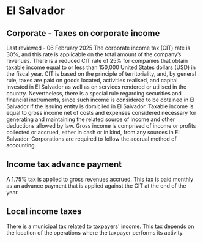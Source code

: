 # El Salvador
## Corporate - Taxes on corporate income
Last reviewed - 06 February 2025
The corporate income tax (CIT) rate is 30%, and this rate is applicable on the total amount of the company’s revenues. There is a reduced CIT rate of 25% for companies that obtain taxable income equal to or less than 150,000 United States dollars (USD) in the fiscal year.
CIT is based on the principle of territoriality, and, by general rule, taxes are paid on goods located, activities realised, and capital invested in El Salvador as well as on services rendered or utilised in the country. Nevertheless, there is a special rule regarding securities and financial instruments, since such income is considered to be obtained in El Salvador if the issuing entity is domiciled in El Salvador.
Taxable income is equal to gross income net of costs and expenses considered necessary for generating and maintaining the related source of income and other deductions allowed by law. Gross income is comprised of income or profits collected or accrued, either in cash or in kind, from any sources in El Salvador.
Corporations are required to follow the accrual method of accounting.
## Income tax advance payment
A 1.75% tax is applied to gross revenues accrued. This tax is paid monthly as an advance payment that is applied against the CIT at the end of the year.
## Local income taxes
There is a municipal tax related to taxpayers' income. This tax depends on the location of the operations where the taxpayer performs its activity.
